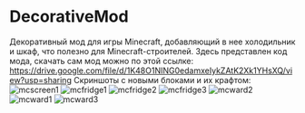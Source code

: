 ﻿# DecorativeMod
Декоративный мод для игры Minecraft, добавляющий в нее холодильник и шкаф, что полезно для Minecraft-строителей.
Здесь представлен код мода, скачать сам мод можно по этой ссылке: https://drive.google.com/file/d/1K48O1NING0edamxeIykZAtK2Xk1YHsXQ/view?usp=sharing
Скриншоты с новыми блоками и их крафтом:
![mcscreen1](https://github.com/MakciYT/DecorativeMod/assets/71623688/e26a4857-385a-4750-b692-8e5a5b18e888)
![mcfridge1](https://github.com/MakciYT/DecorativeMod/assets/71623688/a87d7f4f-18b5-4fb9-9197-4d929218714c)
![mcfridge2](https://github.com/MakciYT/DecorativeMod/assets/71623688/dbc9c9ca-1f36-431f-a351-78ba2aba7fce)
![mcfridge3](https://github.com/MakciYT/DecorativeMod/assets/71623688/3495b0dd-df51-4af8-a173-a98e882c43cd)
![mcward2](https://github.com/MakciYT/DecorativeMod/assets/71623688/62ab75c0-9183-4938-8cd8-62810db32e2c)
![mcward1](https://github.com/MakciYT/DecorativeMod/assets/71623688/03c776b5-812b-464d-a336-555b9767c958)
![mcward3](https://github.com/MakciYT/DecorativeMod/assets/71623688/076378c1-f75a-476e-ba15-d9ec1e6684ec)
